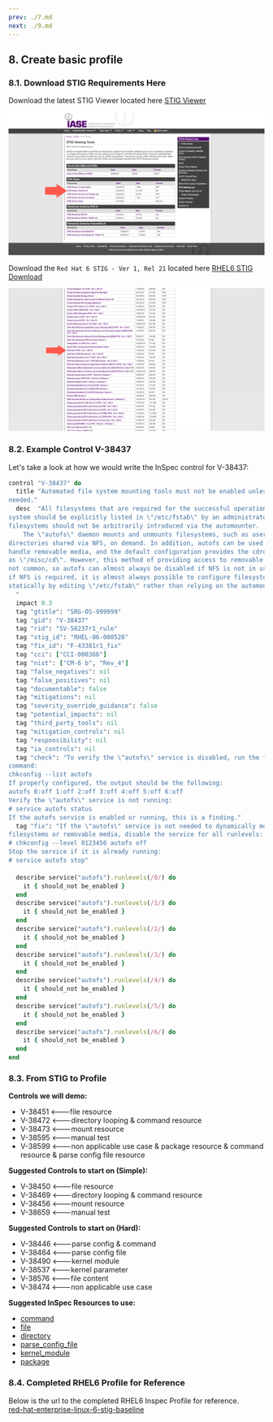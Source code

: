 ```yaml
---
prev: ./7.md
next: ./9.md
---
```


## 8. Create basic profile

### 8.1. Download STIG Requirements Here

Download the latest STIG Viewer located here [STIG Viewer](https://public.cyber.mil/stigs/srg-stig-tools/)

![Alt text](../images/Download_STIG_Viewer.png?raw=true "STIG Viewer Download")

Download the `Red Hat 6 STIG - Ver 1, Rel 21` located here [RHEL6 STIG Download](https://public.cyber.mil/stigs/downloads/)

![Alt text](../images/Download_STIG.png?raw=true "RHEL6 STIG Download")

### 8.2. Example Control V-38437

Let's take a look at how we would write the InSpec control for V-38437:

```ruby
control "V-38437" do
  title "Automated file system mounting tools must not be enabled unless
needed."
  desc  "All filesystems that are required for the successful operation of the
system should be explicitly listed in \"/etc/fstab\" by an administrator. New
filesystems should not be arbitrarily introduced via the automounter.
    The \"autofs\" daemon mounts and unmounts filesystems, such as user home
directories shared via NFS, on demand. In addition, autofs can be used to
handle removable media, and the default configuration provides the cdrom device
as \"/misc/cd\". However, this method of providing access to removable media is
not common, so autofs can almost always be disabled if NFS is not in use. Even
if NFS is required, it is almost always possible to configure filesystem mounts
statically by editing \"/etc/fstab\" rather than relying on the automounter.
  "
  impact 0.3
  tag "gtitle": "SRG-OS-999999"
  tag "gid": "V-38437"
  tag "rid": "SV-50237r1_rule"
  tag "stig_id": "RHEL-06-000526"
  tag "fix_id": "F-43381r1_fix"
  tag "cci": ["CCI-000366"]
  tag "nist": ["CM-6 b", "Rev_4"]
  tag "false_negatives": nil
  tag "false_positives": nil
  tag "documentable": false
  tag "mitigations": nil
  tag "severity_override_guidance": false
  tag "potential_impacts": nil
  tag "third_party_tools": nil
  tag "mitigation_controls": nil
  tag "responsibility": nil
  tag "ia_controls": nil
  tag "check": "To verify the \"autofs\" service is disabled, run the following
command:
chkconfig --list autofs
If properly configured, the output should be the following:
autofs 0:off 1:off 2:off 3:off 4:off 5:off 6:off
Verify the \"autofs\" service is not running:
# service autofs status
If the autofs service is enabled or running, this is a finding."
  tag "fix": "If the \"autofs\" service is not needed to dynamically mount NFS
filesystems or removable media, disable the service for all runlevels:
# chkconfig --level 0123456 autofs off
Stop the service if it is already running:
# service autofs stop"

  describe service("autofs").runlevels(/0/) do
    it { should_not be_enabled }
  end
  describe service("autofs").runlevels(/1/) do
    it { should_not be_enabled }
  end
  describe service("autofs").runlevels(/2/) do
    it { should_not be_enabled }
  end
  describe service("autofs").runlevels(/3/) do
    it { should_not be_enabled }
  end
  describe service("autofs").runlevels(/4/) do
    it { should_not be_enabled }
  end
  describe service("autofs").runlevels(/5/) do
    it { should_not be_enabled }
  end
  describe service("autofs").runlevels(/6/) do
    it { should_not be_enabled }
  end
end
```

### 8.3. From STIG to Profile

**Controls we will demo:**

- V-38451 <---file resource
- V-38472 <---directory looping & command resource
- V-38473 <---mount resource
- V-38595 <---manual test
- V-38599 <---non applicable use case & package resource & command resource & parse config file resource

**Suggested Controls to start on (Simple):**

- V-38450 <---file resource
- V-38469 <---directory looping & command resource
- V-38456 <---mount resource
- V-38659 <---manual test

**Suggested Controls to start on (Hard):**

- V-38446 <---parse config & command
- V-38464 <---parse config file
- V-38490 <---kernel module
- V-38537 <---kernel parameter
- V-38576 <---file content
- V-38474 <---non applicable use case

**Suggested InSpec Resources to use:**

- [command](https://www.inspec.io/docs/reference/resources/command/)
- [file](https://www.inspec.io/docs/reference/resources/file/)
- [directory](https://www.inspec.io/docs/reference/resources/directory/)
- [parse_config_file](https://www.inspec.io/docs/reference/resources/parse_config_file/)
- [kernel_module](https://www.inspec.io/docs/reference/resources/kernel_module/)
- [package](https://www.inspec.io/docs/reference/resources/package/)

### 8.4. Completed RHEL6 Profile for Reference

Below is the url to the completed RHEL6 Inspec Profile for reference.  
[red-hat-enterprise-linux-6-stig-baseline](https://github.com/mitre/red-hat-enterprise-linux-6-stig-baseline)

